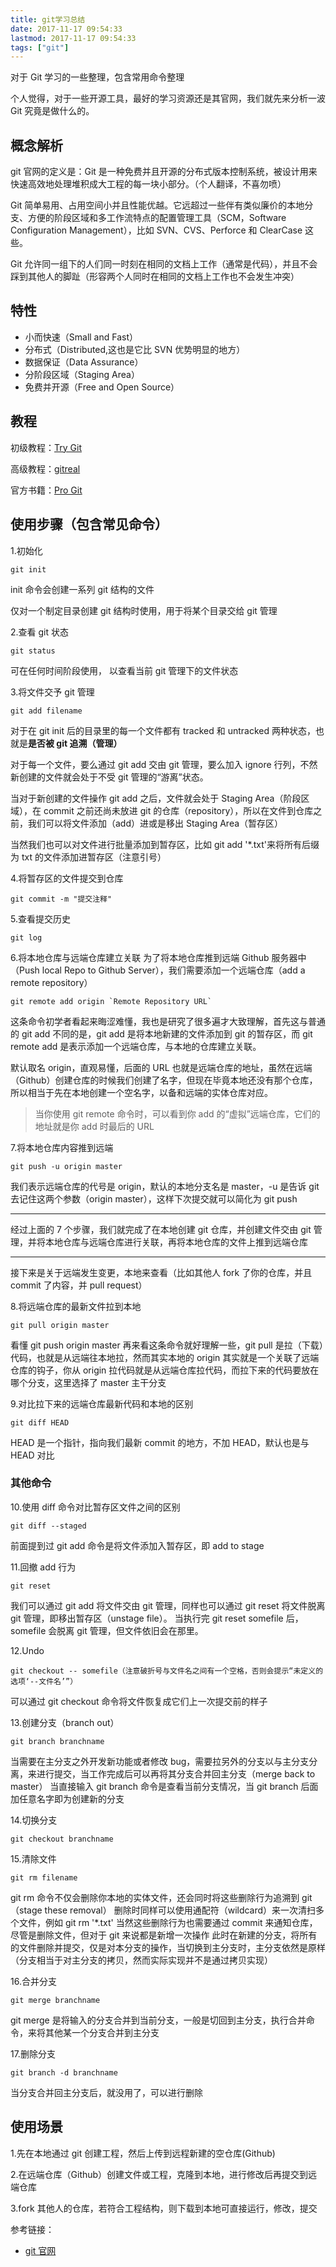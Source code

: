 ```yaml
---
title: git学习总结
date: 2017-11-17 09:54:33
lastmod: 2017-11-17 09:54:33
tags: ["git"]
---
```


对于 Git 学习的一些整理，包含常用命令整理

<!-- more -->

个人觉得，对于一些开源工具，最好的学习资源还是其官网，我们就先来分析一波 Git 究竟是做什么的。

## 概念解析

git 官网的定义是：Git 是一种免费并且开源的分布式版本控制系统，被设计用来快速高效地处理堆积成大工程的每一块小部分。（个人翻译，不喜勿喷）

Git 简单易用、占用空间小并且性能优越。它远超过一些伴有类似廉价的本地分支、方便的阶段区域和多工作流特点的配置管理工具（SCM，Software Configuration Management），比如 SVN、CVS、Perforce 和 ClearCase 这些。

Git 允许同一组下的人们同一时刻在相同的文档上工作（通常是代码），并且不会踩到其他人的脚趾（形容两个人同时在相同的文档上工作也不会发生冲突）

## 特性

- 小而快速（Small and Fast）
- 分布式（Distributed,这也是它比 SVN 优势明显的地方）
- 数据保证（Data Assurance）
- 分阶段区域（Staging Area）
- 免费并开源（Free and Open Source）

## 教程

初级教程：<a href="https://try.github.io/levels/1/challenges/1">Try Git</a>

高级教程：<a href="http://gitreal.codeschool.com/levels/1/challenges/1">gitreal</a>

官方书籍：<a href="https://git-scm.com/book/zh/v2">Pro Git</a>

## 使用步骤（包含常见命令）

1.初始化

```
git init
```

init 命令会创建一系列 git 结构的文件

仅对一个制定目录创建 git 结构时使用，用于将某个目录交给 git 管理

2.查看 git 状态

```
git status
```

可在任何时间阶段使用， 以查看当前 git 管理下的文件状态

3.将文件交予 git 管理

```
git add filename
```

对于在 git init 后的目录里的每一个文件都有 tracked 和 untracked 两种状态，也就是**是否被 git 追溯（管理）**

对于每一个文件，要么通过 git add 交由 git 管理，要么加入 ignore 行列，不然新创建的文件就会处于不受 git 管理的“游离”状态。

当对于新创建的文件操作 git add 之后，文件就会处于 Staging Area（阶段区域），在 commit 之前还尚未放进 git 的仓库（repository），所以在文件到仓库之前，我们可以将文件添加（add）进或是移出 Staging Area（暂存区）

当然我们也可以对文件进行批量添加到暂存区，比如 git add '\*.txt'来将所有后缀为 txt 的文件添加进暂存区（注意引号）

4.将暂存区的文件提交到仓库

```
git commit -m "提交注释"
```

5.查看提交历史

```
git log
```

6.将本地仓库与远端仓库建立关联
为了将本地仓库推到远端 Github 服务器中（Push local Repo to Github Server），我们需要添加一个远端仓库（add a remote repository）

```
git remote add origin `Remote Repository URL`
```

这条命令初学者看起来晦涩难懂，我也是研究了很多遍才大致理解，首先这与普通的 git add 不同的是，git add 是将本地新建的文件添加到 git 的暂存区，而 git remote add 是表示添加一个远端仓库，与本地的仓库建立关联。

默认取名 origin，直观易懂，后面的 URL 也就是远端仓库的地址，虽然在远端（Github）创建仓库的时候我们创建了名字，但现在毕竟本地还没有那个仓库，所以相当于先在本地创建一个空名字，以备和远端的实体仓库对应。

> 当你使用 git remote 命令时，可以看到你 add 的“虚拟”远端仓库，它们的地址就是你 add 时最后的 URL

7.将本地仓库内容推到远端

```
git push -u origin master
```

我们表示远端仓库的代号是 origin，默认的本地分支名是 master，-u 是告诉 git 去记住这两个参数（origin master），这样下次提交就可以简化为 git push

---

经过上面的 7 个步骤，我们就完成了在本地创建 git 仓库，并创建文件交由 git 管理，并将本地仓库与远端仓库进行关联，再将本地仓库的文件上推到远端仓库

---

接下来是关于远端发生变更，本地来查看（比如其他人 fork 了你的仓库，并且 commit 了内容，并 pull request）

8.将远端仓库的最新文件拉到本地

```
git pull origin master
```

看懂 git push origin master 再来看这条命令就好理解一些，git pull 是拉（下载）代码，也就是从远端往本地拉，然而其实本地的 origin 其实就是一个关联了远端仓库的钩子，你从 origin 拉代码就是从远端仓库拉代码，而拉下来的代码要放在哪个分支，这里选择了 master 主干分支

9.对比拉下来的远端仓库最新代码和本地的区别

```
git diff HEAD
```

HEAD 是一个指针，指向我们最新 commit 的地方，不加 HEAD，默认也是与 HEAD 对比

### 其他命令

10.使用 diff 命令对比暂存区文件之间的区别

```
git diff --staged
```

前面提到过 git add 命令是将文件添加入暂存区，即 add to stage

11.回撤 add 行为

```
git reset
```

我们可以通过 git add 将文件交由 git 管理，同样也可以通过 git reset 将文件脱离 git 管理，即移出暂存区（unstage file）。
当执行完 git reset somefile 后，somefile 会脱离 git 管理，但文件依旧会在那里。

12.Undo

```
git checkout -- somefile（注意破折号与文件名之间有一个空格，否则会提示“未定义的选项‘--文件名’”）
```

可以通过 git checkout 命令将文件恢复成它们上一次提交前的样子

13.创建分支（branch out）

```
git branch branchname
```

当需要在主分支之外开发新功能或者修改 bug，需要拉另外的分支以与主分支分离，来进行提交，当工作完成后可以再将其分支合并回主分支（merge back to master）
当直接输入 git branch 命令是查看当前分支情况，当 git branch 后面加任意名字即为创建新的分支

14.切换分支

```
git checkout branchname
```

15.清除文件

```
git rm filename
```

git rm 命令不仅会删除你本地的实体文件，还会同时将这些删除行为追溯到 git（stage these removal）
删除时同样可以使用通配符（wildcard）来一次清扫多个文件，例如 git rm '\*.txt'
当然这些删除行为也需要通过 commit 来通知仓库，尽管是删除文件，但对于 git 来说都是新增一次操作
此时在新建的分支，将所有的文件删除并提交，仅是对本分支的操作，当切换到主分支时，主分支依然是原样（分支相当于对主分支的拷贝，然而实际实现并不是通过拷贝实现）

16.合并分支

```
git merge branchname
```

git merge 是将输入的分支合并到当前分支，一般是切回到主分支，执行合并命令，来将其他某一个分支合并到主分支

17.删除分支

```
git branch -d branchname
```

当分支合并回主分支后，就没用了，可以进行删除

## 使用场景

1.先在本地通过 git 创建工程，然后上传到远程新建的空仓库(Github)

2.在远端仓库（Github）创建文件或工程，克隆到本地，进行修改后再提交到远端仓库

3.fork 其他人的仓库，若符合工程结构，则下载到本地可直接运行，修改，提交

参考链接：

- [git 官网](https://git-scm.com/)
